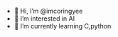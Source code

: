 - 👋 Hi, I’m @imcoringyee
- 👀 I’m interested in AI
- 🌱 I’m currently learning C,python


<!---
imcoringyee/imcoringyee is a ✨ special ✨ repository because its `README.md` (this file) appears on your GitHub profile.
You can click the Preview link to take a look at your changes.
--->
